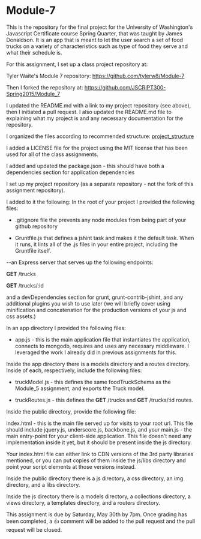 # Module-7
This is the repository for the final project for the University of Washington's Javascript Certificate course Spring Quarter, that was taught by James Donaldson.  It is an app that is meant to let the user search a set of food trucks on a variety of characteristics such as type of food they serve and what their schedule is.

For this assignment, I set up a class project repository at:

Tyler Waite's Module 7 repository:
https://github.com/tylerw8/Module-7

Then I forked the repository at:
https://github.com/JSCRIPT300-Spring2015/Module_7

I updated the README.md with a link to my project repository (see above), then I initiated a pull request. I also updated the README.md file to explaining what my project is and any necessary documentation for the repository. 

I organized the files according to recommended structure: [project_structure](https://github.com/JSCRIPT300-Spring2015/project_structure) 

I added a LICENSE file for the project using the MIT license that has been used for all of the class assignments.

I added and updated the package.json - this should have both a dependencies section for application dependencies

I set up my project repository (as a separate repository - not the fork of this assignment repository). 

I added to it the following:
In the root of your project I provided the following files:
- .gitignore file the prevents any node modules from being part of your github repository

- Gruntfile.js that defines a jshint task and makes it the default task. When it runs, it lints all of the .js files in your entire project, including the Gruntfile itself.

--an Express server that serves up the following endpoints:

__GET__ /trucks

__GET__ /trucks/:id

and a devDependencies section for grunt, grunt-contrib-jshint, and any additional plugins you wish to use later (we will briefly cover using minification and concatenation for the production versions of your js and css assets.)

In an app directory I provided the following files:

- app.js - this is the main application file that instantiates the application, connects to mongodb, requires and uses any necessary middleware. I leveraged the work I already did in previous assignments for this.

Inside the app directory there is a models directory and a routes directory. Inside of each, respectively, include the following files:

- truckModel.js - this defines the same foodTruckSchema as the Module_5 assignment, and exports the Truck model. 

- truckRoutes.js - this defines the __GET__ /trucks and __GET__ /trucks/:id routes. 

Inside the public directory, provide the following file:

index.html - this is the main file served up for visits to your root url. This file should include jquery.js, underscore.js, backbone.js, and your main.js - the main entry-point for your client-side application. This file doesn't need any implementation inside it yet, but it should be present inside the js directory.

Your index.html file can either link to CDN versions of the 3rd party libraries mentioned, or you can put copies of them inside the js/libs directory and point your script elements at those versions instead.

Inside the public directory there is a js directory, a css directory, an img directory, and a libs directory. 

Inside the js directory there is a models directory, a collections directory, a views directory, a templates directory, and a routers directory.


This assignment is due by Saturday, May 30th by 7pm. Once grading has been completed, a :+1: comment will be added to the pull request and the pull request will be closed.